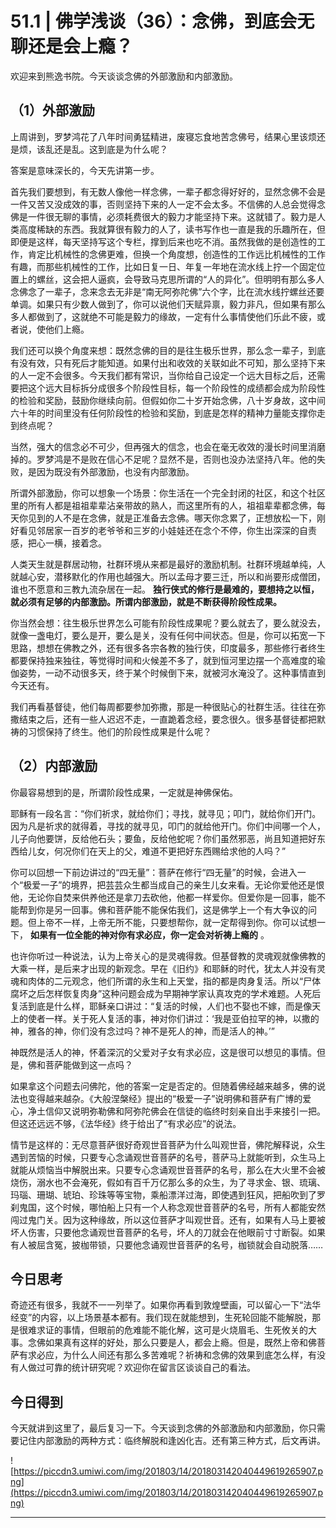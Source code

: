 # 51.1 | 佛学浅谈（36）：念佛，到底会无聊还是会上瘾？

欢迎来到熊逸书院。今天谈谈念佛的外部激励和内部激励。

## （1）外部激励

上周讲到，罗梦鸿花了八年时间勇猛精进，废寝忘食地苦念佛号，结果心里该烦还是烦，该乱还是乱。这到底是为什么呢？

答案是意味深长的，今天先讲第一步。

首先我们要想到，有无数人像他一样念佛，一辈子都念得好好的，显然念佛不会是一件又苦又没成效的事，否则坚持下来的人一定不会太多。不信佛的人总会觉得念佛是一件很无聊的事情，必须耗费很大的毅力才能坚持下来。这就错了。毅力是人类高度稀缺的东西。我就算很有毅力的人了，读书写作也一直是我的乐趣所在，但即便是这样，每天坚持写这个专栏，撑到后来也吃不消。虽然我做的是创造性的工作，肯定比机械性的念佛更难，但换一个角度想，创造性的工作远比机械性的工作有趣，而那些机械性的工作，比如日复一日、年复一年地在流水线上拧一个固定位置上的螺丝，这会把人逼疯，会导致马克思所谓的“人的异化”。但明明有那么多人念佛念了一辈子，念来念去无非是“南无阿弥陀佛”六个字，比在流水线拧螺丝还要单调。如果只有少数人做到了，你可以说他们天赋异禀，毅力非凡，但如果有那么多人都做到了，这就绝不可能是毅力的缘故，一定有什么事情使他们乐此不疲，或者说，使他们上瘾。

我们还可以换个角度来想：既然念佛的目的是往生极乐世界，那么念一辈子，到底有没有效，只有死后才能知道。如果付出和收效的关联如此不可知，那么坚持下来的人一定不会很多。今天我们都有常识，当你给自己设定一个远大目标之后，还需要把这个远大目标拆分成很多个阶段性目标，每一个阶段性的成绩都会成为阶段性的检验和奖励，鼓励你继续向前。但假如你二十岁开始念佛，八十岁身故，这中间六十年的时间里没有任何阶段性的检验和奖励，到底是怎样的精神力量能支撑你走到终点呢？

当然，强大的信念必不可少，但再强大的信念，也会在毫无收效的漫长时间里消磨掉的。罗梦鸿是不是败在信心不足呢？显然不是，否则也没办法坚持八年。他的失败，是因为既没有外部激励，也没有内部激励。

所谓外部激励，你可以想象一个场景：你生活在一个完全封闭的社区，和这个社区里的所有人都是祖祖辈辈沾亲带故的熟人，而这里所有的人，祖祖辈辈都念佛，每天你见到的人不是在念佛，就是正准备去念佛。哪天你念累了，正想放松一下，刚好看见邻居家一百岁的老爷爷和三岁的小娃娃还在念个不停，你生出深深的自责感，把心一横，接着念。

人类天生就是群居动物，社群环境从来都是最好的激励机制。社群环境越单纯，人就越心安，潜移默化的作用也越强大。所以孟母才要三迁，所以和尚要形成僧团，谁也不愿意和三教九流杂居在一起。 **独行侠式的修行是最难的，要想持之以恒，就必须有足够的内部激励。所谓内部激励，就是不断获得阶段性成果。**

你当然会想：往生极乐世界怎么可能有阶段性成果呢？要么就去了，要么就没去，就像一盏电灯，要么是开，要么是关，没有任何中间状态。但是，你可以拓宽一下思路，想想在佛教之外，还有很多各宗各教的独行侠，印度最多，那些修行者终生都要保持独来独往，等觉得时间和火候差不多了，就到恒河里边摆一个高难度的瑜伽姿势，一动不动很多天，终于某个时候倒下来，就被河水淹没了。这种事情直到今天还有。

我们再看基督徒，他们每周都要参加弥撒，那是一种很贴心的社群生活。往往在弥撒结束之后，还有一些人迟迟不走，一直跪着念经，要念很久。很多基督徒都把默祷的习惯保持了终生。他们的阶段性成果是什么呢？

## （2）内部激励

你最容易想到的是，所谓阶段性成果，一定就是神佛保佑。

耶稣有一段名言：“你们祈求，就给你们；寻找，就寻见；叩门，就给你们开门。因为凡是祈求的就得着，寻找的就寻见，叩门的就给他开门。你们中间哪一个人，儿子向他要饼，反给他石头；要鱼，反给他蛇呢？你们虽然邪恶，尚且知道把好东西给儿女，何况你们在天上的父，难道不更把好东西赐给求他的人吗？”

你可以回想一下前边讲过的“四无量”：菩萨在修行“四无量”的时候，会进入一个“极爱一子”的境界，把芸芸众生都当成自己的亲生儿女来看。无论你爱他还是恨他，无论你自焚来供养他还是拿刀去砍他，他都一样爱你。但爱你是一回事，能不能帮到你是另一回事。佛和菩萨能不能保佑我们，这是佛学上一个有大争议的问题。但上帝不一样，上帝无所不能，只要想帮你，就一定帮得到你。你可以试想一下， **如果有一位全能的神对你有求必应，你一定会对祈祷上瘾的** 。

也许你听过一种说法，认为上帝关心的是灵魂得救。但基督教的灵魂观就像佛教的大乘一样，是后来才出现的新观念。早在《旧约》和耶稣的时代，犹太人并没有灵魂和肉体的二元观念，他们所谓的永生和上天堂，指的都是肉身复活。所以“尸体腐坏之后怎样恢复肉身”这种问题会成为早期神学家认真攻克的学术难题。人死后复活到底是什么样，耶稣亲口讲过：“复活的时候，人们也不娶也不嫁，而是像天上的使者一样。关于死人复活的事，神对你们讲过：‘我是亚伯拉罕的神，以撒的神，雅各的神，你们没有念过吗？神不是死人的神，而是活人的神。’”

神既然是活人的神，怀着深沉的父爱对子女有求必应，这是很可以想见的事情。但是，佛和菩萨能做到这一点吗？

如果拿这个问题去问佛陀，他的答案一定是否定的。但随着佛经越来越多，佛的说法也变得越来越杂。《大般涅槃经》提出的“极爱一子”说明佛和菩萨有广博的爱心，净土信仰又说明弥勒佛和阿弥陀佛会在信徒的临终时刻亲自出手来接引一把。但这还远远不够，《法华经》终于给出了“有求必应”的说法。

情节是这样的：无尽意菩萨很好奇观世音菩萨为什么叫观世音，佛陀解释说，众生遇到苦恼的时候，只要专心念诵观世音菩萨的名号，菩萨马上就能听到，众生马上就能从烦恼当中解脱出来。只要专心念诵观世音菩萨的名号，那么在大火里不会被烧伤，溺水也不会淹死，假如有百千万亿那么多的众生，为了寻求金、银、琉璃、玛瑙、珊瑚、琥珀、珍珠等等宝物，乘船漂洋过海，即使遇到狂风，把船吹到了罗刹鬼国，这个时候，哪怕船上只有一个人称念观世音菩萨的名号，所有人都能安然闯过鬼门关。因为这种缘故，所以这位菩萨才叫观世音。还有，如果有人马上要被坏人伤害，只要他念诵观世音菩萨的名号，坏人的刀就会在他眼前寸寸断裂。如果有人被屈含冤，披枷带锁，只要他念诵观世音菩萨的名号，枷锁就会自动脱落……

## 今日思考

奇迹还有很多，我就不一一列举了。如果你再看到敦煌壁画，可以留心一下“法华经变”的内容，以上场景基本都有。我们现在就能想到，生死轮回能不能解脱，那是很难求证的事情，但眼前的危难能不能化解，这可是火烧眉毛、生死攸关的大事。念佛如果真有这样的好处，那么只要是人，都会上瘾。但是，既然上帝和佛菩萨有求必应，为什么人间还有那么多苦难呢？祈祷和念佛的效果到底怎么样，有没有人做过可靠的统计研究呢？欢迎你在留言区谈谈自己的看法。

## 今日得到

今天就讲到这里了，最后复习一下。今天谈到念佛的外部激励和内部激励，你只需要记住内部激励的两种方式：临终解脱和逢凶化吉。还有第三种方式，后文再讲。

![https://piccdn3.umiwi.com/img/201803/14/201803142040449619265907.png](https://piccdn3.umiwi.com/img/201803/14/201803142040449619265907.png)

---
